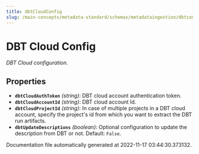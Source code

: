 ```yaml
---
title: dbtCloudConfig
slug: /main-concepts/metadata-standard/schemas/metadataingestion/dbtconfig/dbtcloudconfig
---
```


# DBT Cloud Config

*DBT Cloud configuration.*

## Properties

- **`dbtCloudAuthToken`** *(string)*: DBT cloud account authentication token.
- **`dbtCloudAccountId`** *(string)*: DBT cloud account Id.
- **`dbtCloudProjectId`** *(string)*: In case of multiple projects in a DBT cloud account, specify the project's id from which you want to extract the DBT run artifacts.
- **`dbtUpdateDescriptions`** *(boolean)*: Optional configuration to update the description from DBT or not. Default: `False`.


Documentation file automatically generated at 2022-11-17 03:44:30.373132.
